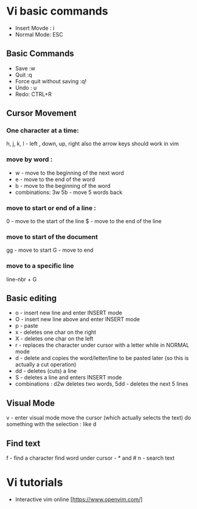 # Vi basic commands
* Insert Movde : i
* Normal Mode: ESC

## Basic Commands 
* Save :w
* Quit :q
* Force quit without saving :q!
* Undo : u
* Redo: CTRL+R

## Cursor Movement

### One character at a time: 
h, j, k, l - left , down, up, right 
also the arrow keys should work in vim

### move by word :
* w - move to the beginning of the next word 
* e - move to the end of the word
* b - move to the beginning of the word
* combinations: 3w 5b - move 5 words back

### move to start or end of a line : 
0 - move to the start of the line
$ - move to the end of the line 

### move to start of the document
gg - move to start
G - move to end 

### move to a specific line 
line-nbr + G

## Basic editing
* o - insert new line and enter INSERT mode
* O - insert new line above and enter INSERT mode
* p - paste
* x - deletes one char on the right 
* X - deletes one char on the left
* r - replaces the character under cursor with a letter while in NORMAL mode 
* d - delete and copies the word/letter/line to be pasted later (so this is actually a cut operation)  
* dd - deletes (cuts) a line
* S - deletes a line and enters INSERT mode
* combinations : d2w deletes two words, 5dd - deletes the next 5 lines

## Visual Mode 
v - enter visual mode
move the cursor (which actually selects the text) 
do something with the selection : like d 

## Find text
f - find a character
find word under cursor - * and #
n - search text

# Vi tutorials
* Interactive vim online [https://www.openvim.com/]
